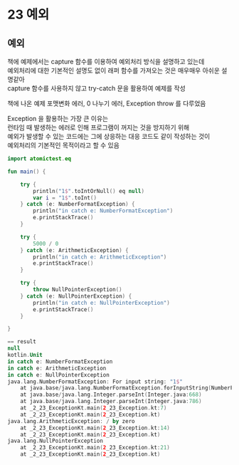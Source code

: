 # 23 예외

## 예외
책에 예제에서는 capture 함수를 이용하여 예외처리 방식을 설명하고 있는데  
예외처리에 대한 기본적인 설명도 없이 래퍼 함수를 가져오는 것은 매우매우 아쉬운 설명같아  
capture 함수를 사용하지 않고 try-catch 문을 활용하여 예제를 작성  

책에 나온 예제 포맷변화 에러, 0 나누기 에러, Exception throw 를 다루었음  

Exception 을 활용하는 가장 큰 이유는  
런타임 때 발생하는 에러로 인해 프로그램이 꺼지는 것을 방지하기 위해  
예외가 발생할 수 있는 코드에는 그에 상응하는 대응 코드도 같이 작성하는 것이  
예외처리의 기본적인 목적이라고 할 수 있음  
```kotlin
import atomictest.eq

fun main() {

    try {
        println("1$".toIntOrNull() eq null)
        var i = "1$".toInt()
    } catch (e: NumberFormatException) {
        println("in catch e: NumberFormatException")
        e.printStackTrace()
    }

    try {
        5000 / 0
    } catch (e: ArithmeticException) {
        println("in catch e: ArithmeticException")
        e.printStackTrace()
    }

    try {
        throw NullPointerException()
    } catch (e: NullPointerException) {
        println("in catch e: NullPointerException")
        e.printStackTrace()
    }

}

== result
null
kotlin.Unit
in catch e: NumberFormatException
in catch e: ArithmeticException
in catch e: NullPointerException
java.lang.NumberFormatException: For input string: "1$"
    at java.base/java.lang.NumberFormatException.forInputString(NumberFormatException.java:67)
    at java.base/java.lang.Integer.parseInt(Integer.java:668)
    at java.base/java.lang.Integer.parseInt(Integer.java:786)
    at _2_23_ExceptionKt.main(2_23_Exception.kt:7)
    at _2_23_ExceptionKt.main(2_23_Exception.kt)
java.lang.ArithmeticException: / by zero 
    at _2_23_ExceptionKt.main(2_23_Exception.kt:14)
    at _2_23_ExceptionKt.main(2_23_Exception.kt)
java.lang.NullPointerException
    at _2_23_ExceptionKt.main(2_23_Exception.kt:21)
    at _2_23_ExceptionKt.main(2_23_Exception.kt)

```